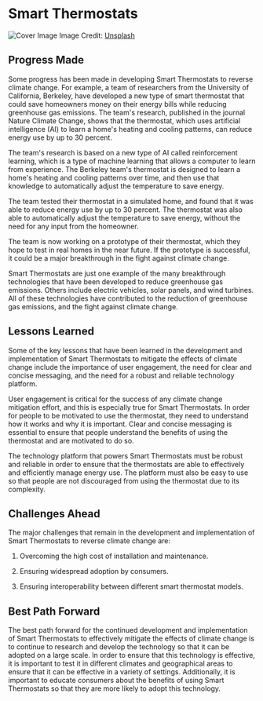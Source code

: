 # Smart Thermostats

![Cover Image](https://images.unsplash.com/photo-1545259741-2ea3ebf61fa3?crop=entropy&cs=tinysrgb&fit=max&fm=jpg&ixid=Mnw0NDM1NTZ8MHwxfHNlYXJjaHwxfHxTbWFydCUyMFRoZXJtb3N0YXRzfGVufDB8fHx8MTY4MzA2MjczOA&ixlib=rb-4.0.3&q=80&w=1080)
Image Credit: [Unsplash](https://unsplash.com/@danlefeb)

## Progress Made

Some progress has been made in developing Smart Thermostats to reverse climate change. For example, a team of researchers from the University of California, Berkeley, have developed a new type of smart thermostat that could save homeowners money on their energy bills while reducing greenhouse gas emissions. The team's research, published in the journal Nature Climate Change, shows that the thermostat, which uses artificial intelligence (AI) to learn a home's heating and cooling patterns, can reduce energy use by up to 30 percent.

The team's research is based on a new type of AI called reinforcement learning, which is a type of machine learning that allows a computer to learn from experience. The Berkeley team's thermostat is designed to learn a home's heating and cooling patterns over time, and then use that knowledge to automatically adjust the temperature to save energy.

The team tested their thermostat in a simulated home, and found that it was able to reduce energy use by up to 30 percent. The thermostat was also able to automatically adjust the temperature to save energy, without the need for any input from the homeowner.

The team is now working on a prototype of their thermostat, which they hope to test in real homes in the near future. If the prototype is successful, it could be a major breakthrough in the fight against climate change.

Smart Thermostats are just one example of the many breakthrough technologies that have been developed to reduce greenhouse gas emissions. Others include electric vehicles, solar panels, and wind turbines. All of these technologies have contributed to the reduction of greenhouse gas emissions, and the fight against climate change.

## Lessons Learned

Some of the key lessons that have been learned in the development and implementation of Smart Thermostats to mitigate the effects of climate change include the importance of user engagement, the need for clear and concise messaging, and the need for a robust and reliable technology platform.

User engagement is critical for the success of any climate change mitigation effort, and this is especially true for Smart Thermostats. In order for people to be motivated to use the thermostat, they need to understand how it works and why it is important. Clear and concise messaging is essential to ensure that people understand the benefits of using the thermostat and are motivated to do so.

The technology platform that powers Smart Thermostats must be robust and reliable in order to ensure that the thermostats are able to effectively and efficiently manage energy use. The platform must also be easy to use so that people are not discouraged from using the thermostat due to its complexity.

## Challenges Ahead

The major challenges that remain in the development and implementation of Smart Thermostats to reverse climate change are:

1. Overcoming the high cost of installation and maintenance.

2. Ensuring widespread adoption by consumers.

3. Ensuring interoperability between different smart thermostat models.

## Best Path Forward

The best path forward for the continued development and implementation of Smart Thermostats to effectively mitigate the effects of climate change is to continue to research and develop the technology so that it can be adopted on a large scale. In order to ensure that this technology is effective, it is important to test it in different climates and geographical areas to ensure that it can be effective in a variety of settings. Additionally, it is important to educate consumers about the benefits of using Smart Thermostats so that they are more likely to adopt this technology.
